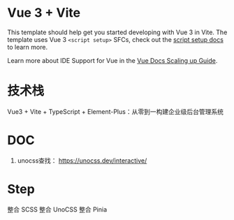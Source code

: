 # Vue 3 + Vite

This template should help get you started developing with Vue 3 in Vite. The template uses Vue 3 `<script setup>` SFCs, check out the [script setup docs](https://v3.vuejs.org/api/sfc-script-setup.html#sfc-script-setup) to learn more.

Learn more about IDE Support for Vue in the [Vue Docs Scaling up Guide](https://vuejs.org/guide/scaling-up/tooling.html#ide-support).

# 技术栈
Vue3 + Vite + TypeScript + Element-Plus：从零到一构建企业级后台管理系统

# DOC
1. unocss查找： https://unocss.dev/interactive/

# Step
整合 SCSS
整合 UnoCSS
整合 Pinia